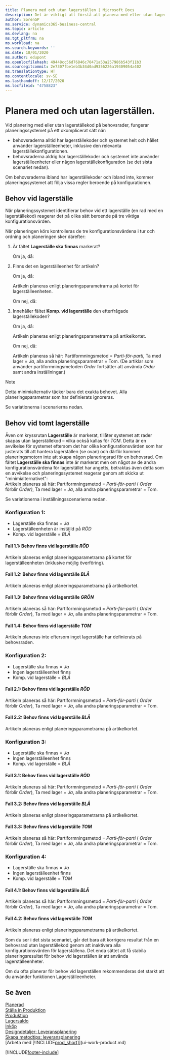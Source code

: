 ```yaml
---
title: Planera med och utan lagerställen | Microsoft Docs
description: Det är viktigt att förstå att planera med eller utan lagerställekoder på behovsrader.
author: SorenGP
ms.service: dynamics365-business-central
ms.topic: article
ms.devlang: na
ms.tgt_pltfrm: na
ms.workload: na
ms.search.keywords: ''
ms.date: 10/01/2020
ms.author: edupont
ms.openlocfilehash: 49448cc56d76846c70471a53a257986b543f11b3
ms.sourcegitcommit: 2e7307fbe1eb3b34d0ad9356226a19409054a402
ms.translationtype: HT
ms.contentlocale: sv-SE
ms.lasthandoff: 12/17/2020
ms.locfileid: "4758823"
---
```

# <a name="planning-with-or-without-locations"></a>Planera med och utan lagerställen.
Vid planering med eller utan lagerställekod på behovsrader, fungerar planeringssystemet på ett okomplicerat sätt när:  

-   behovsraderna alltid har lagerställekoder och systemet helt och hållet använder lagerställeenheter, inklusive den relevanta lagerställekonfigurationen.  
-   behovsraderna aldrig har lagerställekoder och systemet inte använder lagerställeenheter eller någon lagerställekonfiguration (se det sista scenariet nedan).  

Om behovsraderna ibland har lagerställekoder och ibland inte, kommer planeringssystemet att följa vissa regler beroende på konfigurationen.  

## <a name="demand-at-location"></a>Behov vid lagerställe  
När planeringssystemet identifierar behov vid ett lagerställe (en rad med en lagerställekod) reagerar det på olika sätt beroende på tre viktiga konfigurationsvärden.  

När planeringen körs kontrolleras de tre konfigurationsvärdena i tur och ordning och planeringen sker därefter:  

1.  Är fältet **Lagerställe ska finnas** markerat?  

    Om ja, då:  

2.  Finns det en lagerställeenhet för artikeln?  

    Om ja, då:  

    Artikeln planeras enligt planeringsparametrarna på kortet för lagerställeenheten.  

    Om nej, då:  

3.  Innehåller fältet **Komp. vid lagerställe** den efterfrågade lagerställekoden?  

    Om ja, då:  

    Artikeln planeras enligt planeringsparametrarna på artikelkortet.  

    Om nej, då:  

    Artikeln planeras så här: Partiformningsmetod =  *Parti-för-parti*, Ta med lager =  *Ja*, alla andra planeringsparametrar = Tom. (De artiklar som använder partiformningsmetoden  *Order* fortsätter att använda  *Order* samt andra inställningar.)  

> [!NOTE]  
>  Detta minimialternativ täcker bara det exakta behovet. Alla planeringsparametrar som har definierats ignoreras.  

Se variationerna i scenarierna nedan.  

## <a name="demand-at-blank-location"></a>Behov vid tomt lagerställe  
Även om kryssrutan **Lagerställe** är markerat, tillåter systemet att rader skapas utan lagerställekod – vilka också kallas för *TOM*. Detta är en avvikelse för systemet eftersom det har olika konfigurationsvärden som har justerats till att hantera lagerställen (se ovan) och därför kommer planeringsmotorn inte att skapa någon planeringsrad för en behovsrad. Om fältet **Lagerställe ska finnas** inte är markerat men om något av de andra konfigurationsvärdena för lagerstället har angetts, betraktas även detta som en avvikelse och planeringssystemet reagerar genom att skicka ut "minimialternativet":   
Artikeln planeras så här: Partiformningsmetod =  *Parti-för-parti* ( *Order* förblir *Order)*, Ta med lager =  *Ja*, alla andra planeringsparametrar = Tom.  

Se variationerna i inställningsscenarierna nedan.  

### <a name="setup-1"></a>Konfiguration 1:  

-   Lagerställe ska finnas = *Ja*  
-   Lagerställeenheten är inställd på  *RÖD*  
-   Komp. vid lagerställe =  *BLÅ*  

#### <a name="case-11-demand-is-at--red-location"></a>Fall 1.1: Behov finns vid lagerställe *RÖD*  

Artikeln planeras enligt planeringsparametrarna på kortet för lagerställeenheten (inklusive möjlig överföring).  

#### <a name="case-12-demand-is-at--blue-location"></a>Fall 1.2: Behov finns vid lagerställe *BLÅ*  

Artikeln planeras enligt planeringsparametrarna på artikelkortet.  

#### <a name="case-13-demand-is-at--green-location"></a>Fall 1.3: Behov finns vid lagerställe  *GRÖN*  

Artikeln planeras så här: Partiformningsmetod =  *Parti-för-parti* ( *Order* förblir  *Order*), Ta med lager =  *Ja*, alla andra planeringsparametrar = Tom.  

#### <a name="case-14-demand-is-at--blank-location"></a>Fall 1.4: Behov finns vid lagerställe *TOM*  

Artikeln planeras inte eftersom inget lagerställe har definierats på behovsraden.  

### <a name="setup-2"></a>Konfiguration 2:  

-   Lagerställe ska finnas = *Ja*  
-   Ingen lagerställeenhet finns  
-   Komp. vid lagerställe =  *BLÅ*  

#### <a name="case-21-demand-is-at--red-location"></a>Fall 2.1: Behov finns vid lagerställe  *RÖD*  

Artikeln planeras så här: Partiformningsmetod =  *Parti-för-parti* ( *Order* förblir  *Order*), Ta med lager =  *Ja*, alla andra planeringsparametrar = Tom.  

#### <a name="case-22-demand-is-at--blue-location"></a>Fall 2.2: Behov finns vid lagerställe *BLÅ*  

Artikeln planeras enligt planeringsparametrarna på artikelkortet.  

### <a name="setup-3"></a>Konfiguration 3:  

-   Lagerställe ska finnas = *Ja*  
-   Ingen lagerställeenhet finns  
-   Komp. vid lagerställe =  *BLÅ*  

#### <a name="case-31-demand-is-at--red-location"></a>Fall 3.1: Behov finns vid lagerställe  *RÖD*  

Artikeln planeras så här: Partiformningsmetod =  *Parti-för-parti* ( *Order* förblir  *Order*), Ta med lager =  *Ja*, alla andra planeringsparametrar = Tom.  

#### <a name="case-32-demand-is-at--blue-location"></a>Fall 3.2: Behov finns vid lagerställe *BLÅ*  

Artikeln planeras enligt planeringsparametrarna på artikelkortet.  

#### <a name="case-33-demand-is-at--blank-location"></a>Fall 3.3: Behov finns vid lagerställe  *TOM*  

Artikeln planeras så här: Partiformningsmetod =  *Parti-för-parti* ( *Order* förblir  *Order*), Ta med lager =  *Ja*, alla andra planeringsparametrar = Tom.  

### <a name="setup-4"></a>Konfiguration 4:  

-   Lagerställe ska finnas = *Ja*  
-   Ingen lagerställeenhet finns  
-   Komp. vid lagerställe =  *TOM*  

#### <a name="case-41-demand-is-at--blue-location"></a>Fall 4.1: Behov finns vid lagerställe  *BLÅ*  

Artikeln planeras så här: Partiformningsmetod =  *Parti-för-parti* ( *Order* förblir  *Order*), Ta med lager =  *Ja*, alla andra planeringsparametrar = Tom.  

#### <a name="case-42-demand-is-at--blank-location"></a>Fall 4.2: Behov finns vid lagerställe  *TOM*  

Artikeln planeras enligt planeringsparametrarna på artikelkortet.  

Som du ser i det sista scenariet, går det bara att korrigera resultat från en behovsrad utan lagerställekod genom att inaktivera alla konfigurationsvärden för lagerställena. Det enda sättet att få stabila planeringsresultat för behov vid lagerställen är att använda lagerställeenheter.  

Om du ofta planerar för behov vid lagerställen rekommenderas det starkt att du använder funktionen Lagerställeenheter.  

## <a name="see-also"></a>Se även
[Planerad](production-planning.md)    
[Ställa in Produktion](production-configure-production-processes.md)  
[Produktion](production-manage-manufacturing.md)    
[Lagersaldo](inventory-manage-inventory.md)  
[Inköp](purchasing-manage-purchasing.md)  
[Designdetaljer: Leveransplanering](design-details-supply-planning.md)   
[Skapa metodtips: leveransplanering](setup-best-practices-supply-planning.md)  
[Arbeta med [!INCLUDE[prod_short](includes/prod_short.md)]](ui-work-product.md)  


[!INCLUDE[footer-include](includes/footer-banner.md)]